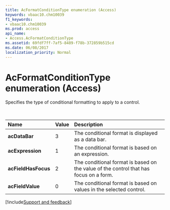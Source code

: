 ```yaml
---
title: AcFormatConditionType enumeration (Access)
keywords: vbaac10.chm10039
f1_keywords:
- vbaac10.chm10039
ms.prod: access
api_name:
- Access.AcFormatConditionType
ms.assetid: 69fdf7ff-7af5-8489-f78b-372859b515cd
ms.date: 06/08/2017
localization_priority: Normal
---
```



# AcFormatConditionType enumeration (Access)

Specifies the type of conditional formatting to apply to a control.

<br/>

|Name|Value|Description|
|:-----|:-----|:-----|
|**acDataBar**|3|The conditional format is displayed as a data bar.|
|**acExpression**|1|The conditional format is based on an expression.|
|**acFieldHasFocus**|2|The conditional format is based on the value of the control that has focus on a form.|
|**acFieldValue**|0|The conditional format is based on values in the selected control.|

[!include[Support and feedback](~/includes/feedback-boilerplate.md)]
